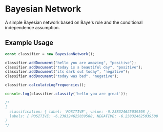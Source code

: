 # Bayesian Network

A simple Bayesian network based on Baye's rule and the conditional independence assumption.

## Example Usage

```javascript
const classifier = new BayesianNetwork();

classifier.addDocument("hello you are amazing", "positive");
classifier.addDocument("today is a beautiful day", "positive");
classifier.addDocument("its dark out today", "negative");
classifier.addDocument("today was bad", "negative");

classifier.calculateLogFrequencies();

console.log(classifier.classify('hello you are great'));

/*
{
  classification: { label: 'POSITIVE', value: -6.238324625039508 },
  labels: { POSITIVE: -6.238324625039508, NEGATIVE: -6.238324625039508 }
}
*/
```
